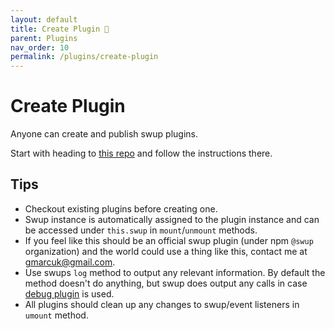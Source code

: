 ```yaml
---
layout: default
title: Create Plugin 🎉
parent: Plugins
nav_order: 10
permalink: /plugins/create-plugin
---
```


# Create Plugin
Anyone can create and publish swup plugins. 

Start with heading to [this repo](https://github.com/swup/plugin-template) and follow the instructions there. 

## Tips
- Checkout existing plugins before creating one.
- Swup instance is automatically assigned to the plugin instance and can be accessed under `this.swup` in `mount`/`unmount` methods.
- If you feel like this should be an official swup plugin (under npm `@swup` organization) and the world could use a thing like this, contact me at gmarcuk@gmail.com.
- Use swups `log` method to output any relevant information. By default the method doesn't do anything, but swup does output any calls in case [debug plugin](/plugins/debug-plugin) is used.
- All plugins should clean up any changes to swup/event listeners in `umount` method.
